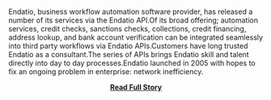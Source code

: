 <p>Endatio, business workflow automation software provider, has released a number of its services via the Endatio API.Of its broad offering; automation services, credit checks, sanctions checks, collections, credit financing, address lookup, and bank account verification can be integrated seamlessly into third party workflows via Endatio APIs.Customers have long trusted Endatio as a consultant.The series of APIs brings Endatio skill and talent directly into day to day processes.Endatio launched in 2005 with hopes to fix an ongoing problem in enterprise: network inefficiency.</p>
<center><p><a href="http://blog.programmableweb.com/2013/03/07/endatio-automates-business-processes-via-api/" style='padding:25px; font-sze:18px; font-weight: bold;'>Read Full Story</a></p></center>
